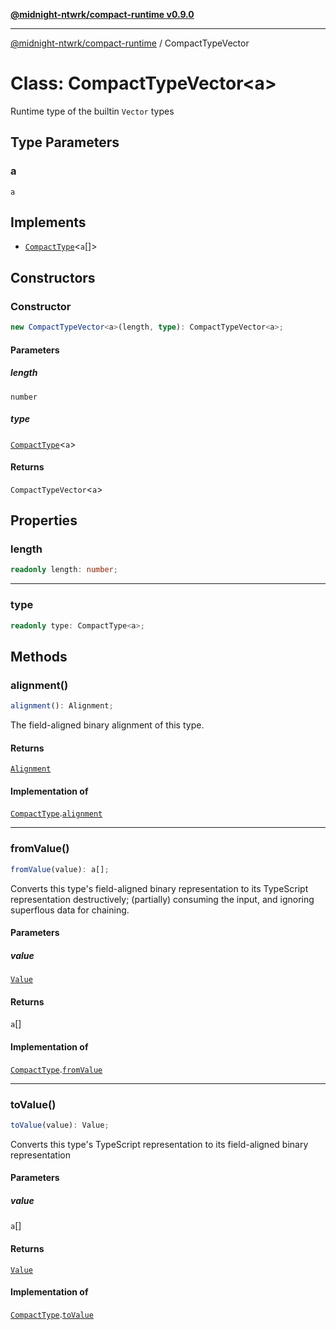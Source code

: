 [**@midnight-ntwrk/compact-runtime v0.9.0**](../README.md)

***

[@midnight-ntwrk/compact-runtime](../globals.md) / CompactTypeVector

# Class: CompactTypeVector\<a\>

Runtime type of the builtin `Vector` types

## Type Parameters

### a

`a`

## Implements

- [`CompactType`](../interfaces/CompactType.md)\<`a`[]\>

## Constructors

### Constructor

```ts
new CompactTypeVector<a>(length, type): CompactTypeVector<a>;
```

#### Parameters

##### length

`number`

##### type

[`CompactType`](../interfaces/CompactType.md)\<`a`\>

#### Returns

`CompactTypeVector`\<`a`\>

## Properties

### length

```ts
readonly length: number;
```

***

### type

```ts
readonly type: CompactType<a>;
```

## Methods

### alignment()

```ts
alignment(): Alignment;
```

The field-aligned binary alignment of this type.

#### Returns

[`Alignment`](../type-aliases/Alignment.md)

#### Implementation of

[`CompactType`](../interfaces/CompactType.md).[`alignment`](../interfaces/CompactType.md#alignment)

***

### fromValue()

```ts
fromValue(value): a[];
```

Converts this type's field-aligned binary representation to its TypeScript
representation destructively; (partially) consuming the input, and
ignoring superflous data for chaining.

#### Parameters

##### value

[`Value`](../type-aliases/Value.md)

#### Returns

`a`[]

#### Implementation of

[`CompactType`](../interfaces/CompactType.md).[`fromValue`](../interfaces/CompactType.md#fromvalue)

***

### toValue()

```ts
toValue(value): Value;
```

Converts this type's TypeScript representation to its field-aligned binary
representation

#### Parameters

##### value

`a`[]

#### Returns

[`Value`](../type-aliases/Value.md)

#### Implementation of

[`CompactType`](../interfaces/CompactType.md).[`toValue`](../interfaces/CompactType.md#tovalue)
